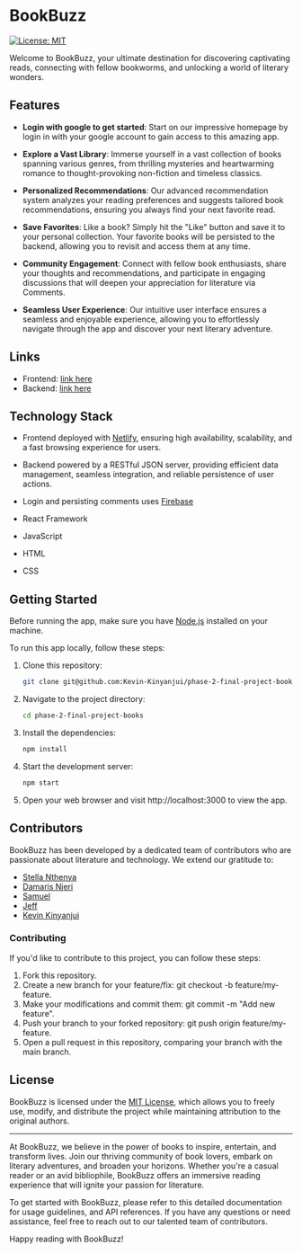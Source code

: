 # BookBuzz

[![License: MIT](https://img.shields.io/badge/License-MIT-blue.svg)](https://opensource.org/licenses/MIT)

Welcome to BookBuzz, your ultimate destination for discovering captivating reads, connecting with fellow bookworms, and unlocking a world of literary wonders.

## Features

- **Login with google to get started**: Start on our impressive homepage by login in with your google account to gain access to this amazing app.

- **Explore a Vast Library**: Immerse yourself in a vast collection of books spanning various genres, from thrilling mysteries and heartwarming romance to thought-provoking non-fiction and timeless classics.

- **Personalized Recommendations**: Our advanced recommendation system analyzes your reading preferences and suggests tailored book recommendations, ensuring you always find your next favorite read.

- **Save Favorites**: Like a book? Simply hit the "Like" button and save it to your personal collection. Your favorite books will be persisted to the backend, allowing you to revisit and access them at any time.

- **Community Engagement**: Connect with fellow book enthusiasts, share your thoughts and recommendations, and participate in engaging discussions that will deepen your appreciation for literature via Comments.

- **Seamless User Experience**: Our intuitive user interface ensures a seamless and enjoyable experience, allowing you to effortlessly navigate through the app and discover your next literary adventure.

## Links

- Frontend: [link here](https://phase-2-group-3-project.netlify.app/)
- Backend: [link here](https://my-json-server.typicode.com/Kevin-Kinyanjui/phase-2-final-project-books)

## Technology Stack

- Frontend deployed with [Netlify](https://www.netlify.com/), ensuring high availability, scalability, and a fast browsing experience for users.

- Backend powered by a RESTful JSON server, providing efficient data management, seamless integration, and reliable persistence of user actions.

- Login and persisting comments uses [Firebase](https://firebase.google.com/)
- React Framework
- JavaScript
- HTML
- CSS

## Getting Started

Before running the app, make sure you have [Node.js](https://nodejs.org) installed on your machine.

To run this app locally, follow these steps:

1. Clone this repository:

   ```bash
   git clone git@github.com:Kevin-Kinyanjui/phase-2-final-project-books.git

   ```

2. Navigate to the project directory:

   ```bash
   cd phase-2-final-project-books

   ```

3. Install the dependencies:

   ```bash
   npm install

   ```

4. Start the development server:

   ```bash
   npm start

   ```

5. Open your web browser and visit http://localhost:3000 to view the app.

## Contributors

BookBuzz has been developed by a dedicated team of contributors who are passionate about literature and technology. We extend our gratitude to:

- [Stella Nthenya](https://github.com/Stella-Nthenya)
- [Damaris Njeri](https://github.com/NjeriMacharia98)
- [Samuel](https://github.com/samuelkelvinmwangi)
- [Jeff](https://github.com/Mbogz)
- [Kevin Kinyanjui](https://github.com/Kevin-Kinyanjui)

### Contributing

If you'd like to contribute to this project, you can follow these steps:

1. Fork this repository.
2. Create a new branch for your feature/fix: git checkout -b feature/my-feature.
3. Make your modifications and commit them: git commit -m "Add new feature".
4. Push your branch to your forked repository: git push origin feature/my-feature.
5. Open a pull request in this repository, comparing your branch with the main branch.

## License

BookBuzz is licensed under the [MIT License](https://opensource.org/licenses/MIT), which allows you to freely use, modify, and distribute the project while maintaining attribution to the original authors.

---

At BookBuzz, we believe in the power of books to inspire, entertain, and transform lives. Join our thriving community of book lovers, embark on literary adventures, and broaden your horizons. Whether you're a casual reader or an avid bibliophile, BookBuzz offers an immersive reading experience that will ignite your passion for literature.

To get started with BookBuzz, please refer to this detailed documentation for usage guidelines, and API references. If you have any questions or need assistance, feel free to reach out to our talented team of contributors.

Happy reading with BookBuzz!
